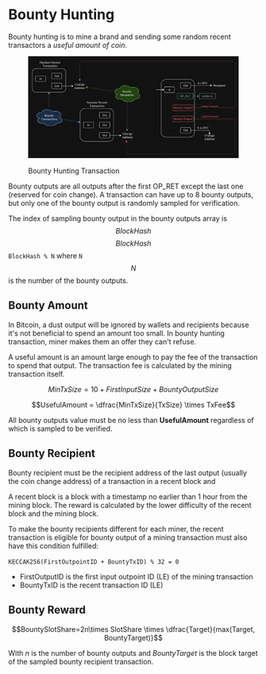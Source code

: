 # Bounty Hunting

Bounty hunting is to mine a brand and sending some random recent transactors a _useful amount of coin_.

<figure><img src="../.gitbook/assets/image (1) (1) (1) (1).png" alt=""><figcaption><p>Bounty Hunting Transaction</p></figcaption></figure>

Bounty outputs are all outputs after the first OP\_RET except the last one (reserved for coin change). A transaction can have up to 8 bounty outputs, but only one of the bounty output is randomly sampled for verification.

The index of sampling bounty output in the bounty outputs array is $$BlockHash % N$$$$BlockHash % N$$`BlockHash % N` where `N`$$N$$ is the number of the bounty outputs.

## Bounty Amount

In Bitcoin, a dust output will be ignored by wallets and recipients because it's not beneficial to spend an amount too small. In bounty hunting transaction, miner makes them an offer they can't refuse.

A useful amount is an amount large enough to pay the fee of the transaction to spend that output. The transaction fee is calculated by the mining transaction itself.

$$MinTxSize = 10+FirstInputSize+BountyOutputSize$$

$$UsefulAmount = \dfrac{MinTxSize}{TxSize} \times TxFee$$

All bounty outputs value must be no less than **UsefulAmount** regardless of which is sampled to be verified.

## Bounty Recipient

Bounty recipient must be the recipient address of the last output (usually the coin change address) of a transaction in a recent block and

A recent block is a block with a timestamp no earlier than 1 hour from the mining block. The reward is calculated by the lower difficulty of the recent block and the mining block.

To make the bounty recipients different for each miner, the recent transaction is eligible for bounty output of a mining transaction must also have this condition fulfilled:

`KECCAK256(FirstOutpointID + BountyTxID) % 32 = 0`

* FirstOutputID is the first input outpoint ID (LE) of the mining transaction
* BountyTxID is the recent transaction ID (LE)

## Bounty Reward

$$BountySlotShare=2n\times SlotShare \times \dfrac{Target}{max(Target, BountyTarget)}$$

With _n_ is the number of bounty outputs and _BountyTarget_ is the block target of the sampled bounty recipient transaction.
